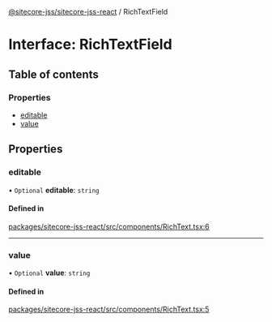 [@sitecore-jss/sitecore-jss-react](../README.md) / RichTextField

# Interface: RichTextField

## Table of contents

### Properties

- [editable](RichTextField.md#editable)
- [value](RichTextField.md#value)

## Properties

### editable

• `Optional` **editable**: `string`

#### Defined in

[packages/sitecore-jss-react/src/components/RichText.tsx:6](https://github.com/Sitecore/jss/blob/cf179f5e0/packages/sitecore-jss-react/src/components/RichText.tsx#L6)

___

### value

• `Optional` **value**: `string`

#### Defined in

[packages/sitecore-jss-react/src/components/RichText.tsx:5](https://github.com/Sitecore/jss/blob/cf179f5e0/packages/sitecore-jss-react/src/components/RichText.tsx#L5)
